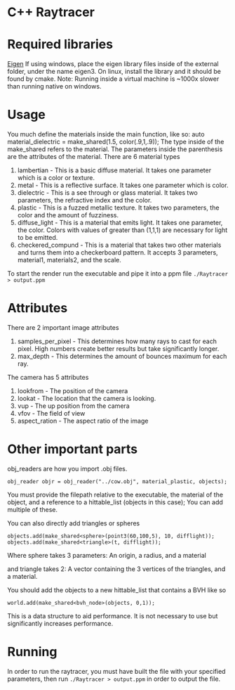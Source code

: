 # C++ Raytracer


# Required libraries


[Eigen](https://gitlab.com/libeigen/eigen)
If using windows, place the eigen library files inside of the external folder, under the name eigen3.
On linux, install the library and it should be found by cmake.
Note: Running inside a virtual machine is ~1000x slower than running native on windows.


# Usage


You much define the materials inside the main function, like so:
    auto material_dielectric = make_shared<dielectric>(1.5, color(.9,1,.9));
The type inside of the make_shared<type> refers to the material. The parameters inside the parenthesis are the attributes of the material.
There are 6 material types
1. lambertian - This is a basic diffuse material. It takes one parameter which is a color or texture.
2. metal - This is a reflective surface. It takes one parameter which is color.
3. dielectric - This is a see through or glass material. It takes two parameters, the refractive index and the color.
4. plastic - This is a fuzzed metallic texture. It takes two parameters, the color and the amount of fuzziness.
5. diffuse_light - This is a material that emits light. It takes one parameter, the color. Colors with values of greater than (1,1,1) are necessary for light to be emitted.
6. checkered_compund - This is a material that takes two other materials and turns them into a checkerboard pattern. It accepts 3 parameters, material1, materials2, and the scale.

To start the render run the executable and pipe it into a ppm file
```./Raytracer > output.ppm```


# Attributes


There are 2 important image attributes
1. samples_per_pixel - This determines how many rays to cast for each pixel. High numbers create better results but take significantly longer.
2. max_depth - This determines the amount of bounces maximum for each ray.


The camera has 5 attributes
1. lookfrom - The position of the camera
2. lookat - The location that the camera is looking.
3. vup - The up position from the camera
4. vfov - The field of view
5. aspect_ration - The aspect ratio of the image


# Other important parts


obj_readers are how you import .obj files.


    obj_reader objr = obj_reader("../cow.obj", material_plastic, objects);
   
You must provide the filepath relative to the executable, the material of the object, and a reference to a hittable_list (objects in this case);
You can add multiple of these.


You can also directly add triangles or spheres


    objects.add(make_shared<sphere>(point3(60,100,5), 10, difflight));
    objects.add(make_shared<triangle>(t, difflight));
Where sphere takes 3 parameters: An origin, a radius, and a material


and triangle takes 2: A vector containing the 3 vertices of the triangles, and a material.


You should add the objects to a new hittable_list that contains a BVH like so


    world.add(make_shared<bvh_node>(objects, 0,1));


This is a data structure to aid performance. It is not necessary to use but significantly increases performance.

# Running
In order to run the raytracer, you must have built the file with your specified parameters, then run ```./Raytracer > output.ppm``` in order to output the file. 